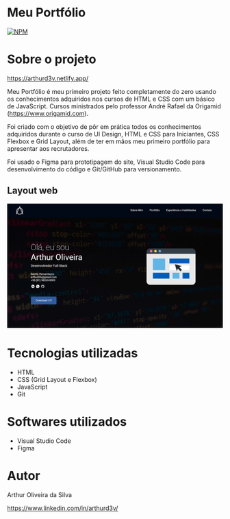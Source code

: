 # Meu Portfólio 
[![NPM](https://img.shields.io/npm/l/react)](https://github.com/arthurOd3v/Meu-Portfolio/blob/main/LICENSE) 

# Sobre o projeto

https://arthurd3v.netlify.app/

Meu Portfólio é meu primeiro projeto feito completamente do zero usando os conhecimentos adquiridos nos cursos de HTML e CSS com um básico de JavaScript. Cursos ministrados pelo professor André Rafael da Origamid (https://www.origamid.com).

Foi criado com o objetivo de pôr em prática todos os conhecimentos adquiridos durante o curso de UI Design, HTML e CSS para Iniciantes, CSS Flexbox e Grid Layout, além de ter em mãos meu primeiro portfólio para apresentar aos recrutadores. 

Foi usado o Figma para prototipagem do site, Visual Studio Code para desenvolvimento do código e Git/GitHub para versionamento.

## Layout web
![Web 1](https://github.com/arthurOd3v/Meu-Portfolio/blob/main/img.png)

# Tecnologias utilizadas
- HTML
- CSS (Grid Layout e Flexbox)
- JavaScript
- Git

# Softwares utilizados
- Visual Studio Code
- Figma

# Autor

Arthur Oliveira da Silva

https://www.linkedin.com/in/arthurd3v/
